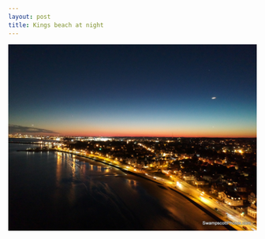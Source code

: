 ```yaml
---
layout: post
title: Kings beach at night
---
```



![Kings beach at night](/img/kings-beach-night.jpg)

